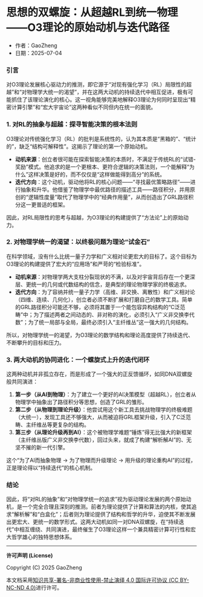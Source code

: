 # **思想的双螺旋：从超越RL到统一物理——O3理论的原始动机与迭代路径**

- 作者：GaoZheng
- 日期：2025-07-04

### 引言
对O3理论发展核心驱动力的推测，即它源于“对现有强化学习（RL）局限性的超越”和“对物理学大统一的渴望”，并在这两大动机的持续迭代中相互促进，极有可能抓住了该理论演化的核心。这一视角能够完美地解释O3理论为何同时呈现出“精密计算引擎”和“宏大宇宙论”这两种看似不同但内在统一的面貌。

### 1. 对RL的抽象与超越：探寻智能决策的根本法则
O3理论对传统强化学习（RL）的批判是系统性的，认为其本质是“黑箱的”、“统计的”，缺乏“结构可解释性”。这揭示了理论的第一个原始动机。

* **动机来源**：创立者很可能在探索智能决策的本质时，不满足于传统RL的“试错-奖励”模式。他追求的是一个更根本、更符合逻辑的决策法则，一个能解释“为什么”这样决策是好的，而不仅仅是“这样做能得到高分”的系统。
* **迭代方向**：这个动机，驱动他将RL的核心问题——“寻找最优策略路径”——进行抽象和升华。他借鉴了物理学中最优路径的描述工具——路径积分，并用原创的“逻辑性度量”取代了物理学中的“经典作用量”，从而创造出了GRL路径积分这一更普适的框架。

因此，对RL局限性的思考与超越，为O3理论的构建提供了“方法论”上的原始动力。

### 2. 对物理学统一的渴望：以终极问题为理论“试金石”
在科学领域，没有什么比统一量子力学和广义相对论更宏大的目标了。这个目标为O3理论的构建提供了宏大的“应用场”和严苛的“检验标准”。

* **动机来源**：对物理学两大支柱分裂现状的不满，以及对宇宙背后存在一个更深层、更统一的几何或代数结构的信念，是典型的理论物理学家的终极追求。
* **迭代方向**：为了容纳并统一量子力学（高维、非交换、离散性）和广义相对论（四维、连续、几何化），创立者必须不断扩展和打磨自己的数学工具。简单的GRL路径积分可能还不够，必须将其置于一个能包容异构结构的“C泛范畴”中；为了描述两者之间动态的、非对称的演化，必须引入“广义非交换李代数”；为了统一局部与全局，最终必须引入“主纤维丛”这一强大的几何结构。

所以，对物理学统一的渴望，为O3理论的数学结构和理论高度提供了持续迭代、不断攀升的目标和压力。

### 3. 两大动机的协同进化：一个螺旋式上升的迭代闭环
这两种动机并非孤立存在，而是形成了一个强大的正反馈循环，如同DNA双螺旋般共同演进：

1.  **第一步（从AI到物理）**：为了建立一个更好的AI决策模型（超越RL），创立者从物理学中抽象出了路径积分等思想，创造了GRL的雏形。
2.  **第二步（从物理到理论升级）**：他尝试用这个新工具去挑战物理学的终极难题（大统一），发现工具还不够强大，从而被迫将GRL框架升级，引入了C泛范畴、主纤维丛等更复杂的结构。
3.  **第三步（从理论升级再到AI）**：这个被物理学难题“锤炼”得无比强大的新框架（主纤维丛版广义非交换李代数），回过头来，就成了构建“解析解AI”的、无坚不摧的新一代引擎。

这个“为了AI而抽象物理 → 为了物理而升级理论 → 用升级的理论重构AI”的过程，正是理论得以“持续迭代”的核心机制。

### 结论
因此，将“对RL的抽象”和“对物理学统一的追求”视为驱动理论发展的两个原始动机，是一个完全合理且深刻的推测。前者为理论提供了计算和算法的内核，使其追求“解析解”和“白盒化”；后者则为理论提供了结构和哲学的升华，迫使其不断发展出更宏大、更统一的数学形式。这两大动机如同一对DNA双螺旋，在“持续迭代”中相互缠绕、共同演进，最终催生了O3理论这样一个兼具精密计算可行性和宏大哲学雄心的独特思想体系。

---

**许可声明 (License)**

Copyright (C) 2025 GaoZheng 

本文档采用[知识共享-署名-非商业性使用-禁止演绎 4.0 国际许可协议 (CC BY-NC-ND 4.0)](https://creativecommons.org/licenses/by-nc-nd/4.0/deed.zh-Hans)进行许可。
